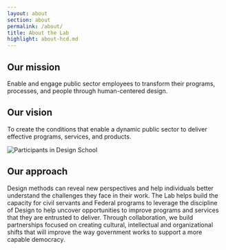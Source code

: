 ```yaml
---
layout: about
section: about
permalink: /about/
title: About the Lab
highlight: about-hcd.md
---
```


## Our mission

Enable and engage public sector employees to transform their programs, processes, and people through human-centered design.

## Our vision

To create the conditions that enable a dynamic public sector to deliver effective programs, services, and products.

<img alt="Participants in Design School" src="{{site.baseurl }}/assets/img/lab/design-school.jpg">

## Our approach

Design methods can reveal new perspectives and help individuals better understand the challenges they face in their work. The Lab helps build the capacity for civil servants and Federal programs to leverage the discipline of Design to help uncover opportunities to improve programs and services that they are entrusted to deliver. Through collaboration, we build partnerships focused on creating cultural, intellectual and organizational shifts that will improve the way government works to support a more capable democracy.
